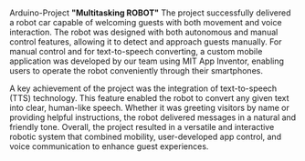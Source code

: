 #                    
                      
                      
                      
                      
   Arduino-Project
**"Multitasking ROBOT"** 
The project successfully delivered a robot car capable of welcoming guests with both movement and voice interaction.
The robot was designed with both autonomous and manual control features, allowing it to detect and approach guests manually. 
For manual control and for text-to-speech converting, a custom mobile application was developed by our team using MIT App 
Inventor, enabling users to operate the robot conveniently through their smartphones.                                                            

A key achievement of the project was the integration of text-to-speech (TTS) technology. This feature enabled the robot to convert 
any given text into clear, human-like speech. Whether it was greeting visitors by name or providing helpful instructions, the robot
delivered messages in a natural and friendly tone. Overall, the project resulted in a versatile and interactive robotic system that
combined mobility, user-developed app control, and voice communication to enhance guest experiences.
  
  
  
  
